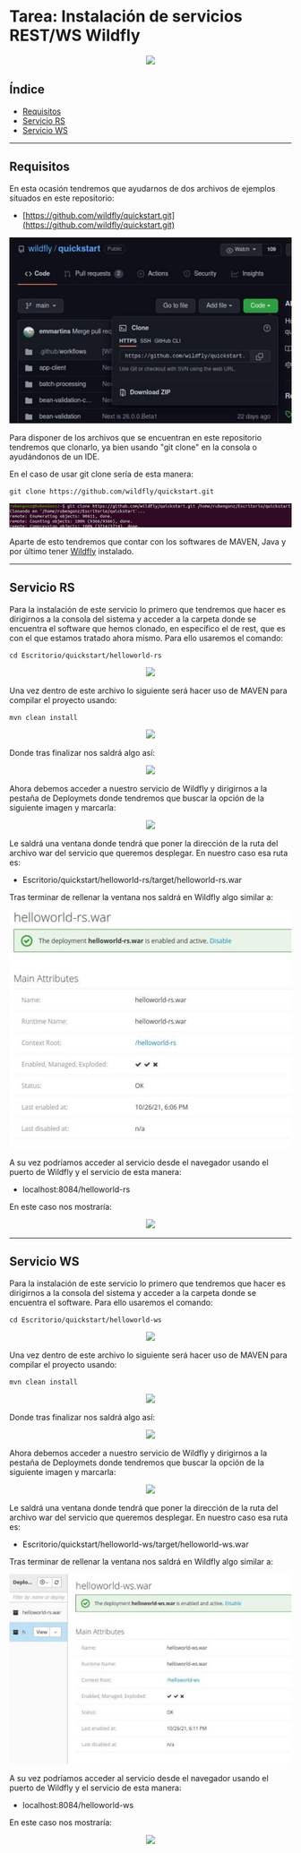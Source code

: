 # Tarea: Instalación de servicios REST/WS Wildfly

<div align="center">
    <img src="../Imágenes/Instalación de servicios REST y WS Wildfly/Portada.png"/>
</div>

## Índice

- [Requisitos](https://github.com/RubenGonz/Despliegues/blob/main/WildFly/Instalaci%C3%B3n%20de%20servicios%20REST%20y%20WS%20Wildfly.md#requisitos)
- [Servicio RS](https://github.com/RubenGonz/Despliegues/blob/main/WildFly/Instalaci%C3%B3n%20de%20servicios%20REST%20y%20WS%20Wildfly.md#servicio-rs)
- [Servicio WS](https://github.com/RubenGonz/Despliegues/blob/main/WildFly/Instalaci%C3%B3n%20de%20servicios%20REST%20y%20WS%20Wildfly.md#servicio-ws)

---

## Requisitos

En esta ocasión tendremos que ayudarnos de dos archivos de ejemplos situados en este repositorio:

- [https://github.com/wildfly/quickstart.git](https://github.com/wildfly/quickstart.git)

<div align="center">
    <img src="../Imágenes/Instalación de servicios REST y WS Wildfly/Repositorio.png"/>
</div>

Para disponer de los archivos que se encuentran en este repositorio tendremos que clonarlo, ya bien usando "git clone" en la consola o ayudándonos de un IDE.

En el caso de usar git clone sería de esta manera:

```console
git clone https://github.com/wildfly/quickstart.git 
```

<div align="center">
    <img src="../Imágenes/Instalación de servicios REST y WS Wildfly/GitClone.png"/>
</div>

Aparte de esto tendremos que contar con los softwares de MAVEN, Java y por último tener [Wildfly](https://github.com/RubenGonz/Despliegues/blob/main/WildFly/Instalaci%C3%B3n%20de%20WildFly.md) instalado.

---

## Servicio RS

Para la instalación de este servicio lo primero que tendremos que hacer es dirigirnos a la consola del sistema y acceder a la carpeta donde se encuentra el software que hemos clonado, en específico el de rest, que es con el que estamos tratado ahora mismo. Para ello usaremos el comando:

```console
cd Escritorio/quickstart/helloworld-rs
```

<div align="center">
    <img src="../Imágenes/Instalación de servicios REST y WS Wildfly/EntrarRs.png"/>
</div>

Una vez dentro de este archivo lo siguiente será hacer uso de MAVEN para compilar el proyecto usando:

```console
mvn clean install
```

<div align="center">
    <img src="../Imágenes/Instalación de servicios REST y WS Wildfly/Compilar1.png"/>
</div>

Donde tras finalizar nos saldrá algo así:

<div align="center">
    <img src="../Imágenes/Instalación de servicios REST y WS Wildfly/ResulCompilacion1.png"/>
</div>

Ahora debemos acceder a nuestro servicio de Wildfly y dirigirnos a la pestaña de Deploymets donde tendremos que buscar la opción de la siguiente imagen y marcarla:

<div align="center">
    <img src="../Imágenes/Instalación de servicios REST y WS Wildfly/Deployments.png"/>
</div>

Le saldrá una ventana donde tendrá que poner la dirección de la ruta del archivo war del servicio que queremos desplegar. En nuestro caso esa ruta es:

- Escritorio/quickstart/helloworld-rs/target/helloworld-rs.war

Tras terminar de rellenar la ventana nos saldrá en Wildfly algo similar a:

<div align="center">
    <img src="../Imágenes/Instalación de servicios REST y WS Wildfly/DeplymentRsCompleto.png"/>
</div>

A su vez podríamos acceder al servicio desde el navegador usando el puerto de Wildfly y el servicio de esta manera:

- localhost:8084/helloworld-rs

En este caso nos mostraría:

<div align="center">
    <img src="../Imágenes/Instalación de servicios REST y WS Wildfly/HelloWoldRs.png"/>
</div>

---

## Servicio WS

Para la instalación de este servicio lo primero que tendremos que hacer es dirigirnos a la consola del sistema y acceder a la carpeta donde se encuentra el software. Para ello usaremos el comando:

```console
cd Escritorio/quickstart/helloworld-ws
```

<div align="center">
    <img src="../Imágenes/Instalación de servicios REST y WS Wildfly/EntrarWs.png"/>
</div>

Una vez dentro de este archivo lo siguiente será hacer uso de MAVEN para compilar el proyecto usando:

```console
mvn clean install
```

<div align="center">
    <img src="../Imágenes/Instalación de servicios REST y WS Wildfly/Compilar2.png"/>
</div>

Donde tras finalizar nos saldrá algo así:

<div align="center">
    <img src="../Imágenes/Instalación de servicios REST y WS Wildfly/ResulCompilacion2.png"/>
</div>

Ahora debemos acceder a nuestro servicio de Wildfly y dirigirnos a la pestaña de Deploymets donde tendremos que buscar la opción de la siguiente imagen y marcarla:

<div align="center">
    <img src="../Imágenes/Instalación de servicios REST y WS Wildfly/Deployments.png"/>
</div>

Le saldrá una ventana donde tendrá que poner la dirección de la ruta del archivo war del servicio que queremos desplegar. En nuestro caso esa ruta es:

- Escritorio/quickstart/helloworld-ws/target/helloworld-ws.war

Tras terminar de rellenar la ventana nos saldrá en Wildfly algo similar a:

<div align="center">
    <img src="../Imágenes/Instalación de servicios REST y WS Wildfly/DeplymentWsCompleto.png"/>
</div>

A su vez podríamos acceder al servicio desde el navegador usando el puerto de Wildfly y el servicio de esta manera:

- localhost:8084/helloworld-ws

En este caso nos mostraría:

<div align="center">
    <img src="../Imágenes/Instalación de servicios REST y WS Wildfly/HelloWoldWs.png"/>
</div>